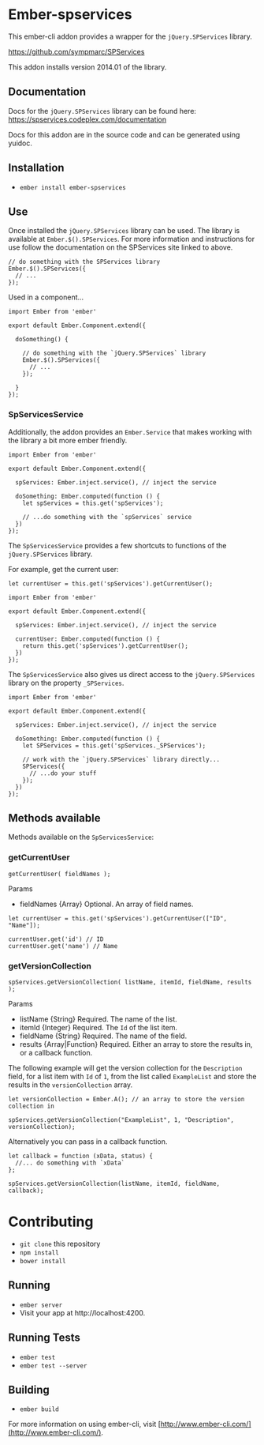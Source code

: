 # Ember-spservices

This ember-cli addon provides a wrapper for the `jQuery.SPServices` library.

https://github.com/sympmarc/SPServices

This addon installs version 2014.01 of the library.

## Documentation

Docs for the `jQuery.SPServices` library can be found here: https://spservices.codeplex.com/documentation

Docs for this addon are in the source code and can be generated using yuidoc.

## Installation

* `ember install ember-spservices`

## Use

Once installed the `jQuery.SPServices` library can be used.  The library is
available at `Ember.$().SPServices`.  For more information and instructions for
use follow the documentation on the SPServices site linked to above.

```
// do something with the SPServices library
Ember.$().SPServices({
  // ...
});
```

Used in a component...

```
import Ember from 'ember'

export default Ember.Component.extend({

  doSomething() {

    // do something with the `jQuery.SPServices` library
    Ember.$().SPServices({
      // ...
    });

  }
});
```

### SpServicesService

Additionally, the addon provides an `Ember.Service` that makes working with
the library a bit more ember friendly.

```
import Ember from 'ember'

export default Ember.Component.extend({

  spServices: Ember.inject.service(), // inject the service

  doSomething: Ember.computed(function () {
    let spServices = this.get('spServices');

    // ...do something with the `spServices` service
  })
});
```

The `SpServicesService` provides a few shortcuts to functions of the `jQuery.SPServices`
library.

For example, get the current user:

```
let currentUser = this.get('spServices').getCurrentUser();
```

```
import Ember from 'ember'

export default Ember.Component.extend({

  spServices: Ember.inject.service(), // inject the service

  currentUser: Ember.computed(function () {
    return this.get('spServices').getCurrentUser();
  })
});
```

The `SpServicesService` also gives us direct access to the `jQuery.SPServices`
library on the property `_SPServices`.

```
import Ember from 'ember'

export default Ember.Component.extend({

  spServices: Ember.inject.service(), // inject the service

  doSomething: Ember.computed(function () {
    let SPServices = this.get('spServices._SPServices');

    // work with the `jQuery.SPServices` library directly...
    SPServices({
      // ...do your stuff
    });
  })
});
```

## Methods available

Methods available on the `SpServicesService`:

### getCurrentUser

```
getCurrentUser( fieldNames );
```

Params

* fieldNames {Array}  Optional.  An array of field names.


```
let currentUser = this.get('spServices').getCurrentUser(["ID", "Name"]);

currentUser.get('id') // ID
currentUser.get('name') // Name
```

### getVersionCollection

```
spServices.getVersionCollection( listName, itemId, fieldName, results );
```

Params

* listName {String}  Required.  The name of the list.
* itemId {Integer}  Required.  The `Id` of the list item.
* fieldName {String}  Required.  The name of the field.
* results {Array|Function} Required.  Either an array to store the results in, or a callback function.

The following example will get the version collection for the `Description` field,
for a list item with `Id` of `1`, from the list called `ExampleList` and store
the results in the `versionCollection` array.

```
let versionCollection = Ember.A(); // an array to store the version collection in

spServices.getVersionCollection("ExampleList", 1, "Description", versionCollection);
```

Alternatively you can pass in a callback function.

```
let callback = function (xData, status) {
  //... do something with `xData`
};

spServices.getVersionCollection(listName, itemId, fieldName, callback);
```

# Contributing

* `git clone` this repository
* `npm install`
* `bower install`

## Running

* `ember server`
* Visit your app at http://localhost:4200.

## Running Tests

* `ember test`
* `ember test --server`

## Building

* `ember build`

For more information on using ember-cli, visit [http://www.ember-cli.com/](http://www.ember-cli.com/).
